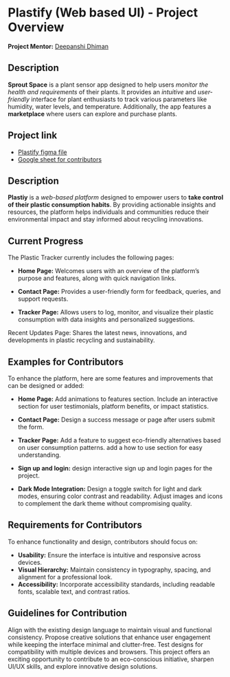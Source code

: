 # Plastify (Web based UI) - Project Overview
**Project Mentor:** [Deepanshi Dhiman](https://github.com/D-dhiman)

## Description
**Sprout Space** is a plant sensor app designed to help users *monitor the health and requirements* of their plants. It provides an *intuitive* and *user-friendly* interface for plant enthusiasts to track various parameters like humidity, water levels, and temperature. Additionally, the app features a **marketplace** where users can explore and purchase plants.

## Project link
- [Plastify figma file](https://www.figma.com/design/etw6VmevcWoD6p2tXGOdNX/Plastify%3A-Web-based-plastic-footprint-tracker?node-id=0-1&t=gAMCelRLtHvWlYkz-1)
- [Google sheet for contributors](https://docs.google.com/spreadsheets/d/1PirbUVLteTrnOmQ-sooJhnUp_XdT6jxf4NmxzwFMuE8/edit?usp=sharing)

## Description
**Plastiy** is a _web-based platform_ designed to empower users to **take control of their plastic consumption habits**. By providing actionable insights and resources, the platform helps individuals and communities reduce their environmental impact and stay informed about recycling innovations.

## Current Progress
The Plastic Tracker currently includes the following pages:

- **Home Page:** Welcomes users with an overview of the platform’s purpose and features, along with quick navigation links.

- **Contact Page:** Provides a user-friendly form for feedback, queries, and support requests.

- **Tracker Page:** Allows users to log, monitor, and visualize their plastic consumption with data insights and personalized suggestions.

Recent Updates Page: Shares the latest news, innovations, and developments in plastic recycling and sustainability.

## Examples for Contributors
To enhance the platform, here are some features and improvements that can be designed or added:

- **Home Page:**
Add animations to features section.
Include an interactive section for user testimonials, platform benefits, or impact statistics.

- **Contact Page:**
Design a success message or page after users submit the form.

- **Tracker Page:**
Add a feature to suggest eco-friendly alternatives based on user consumption patterns.
add a how to use section for easy understanding.

- **Sign up and login:**
design interactive sign up and login pages for the project.

- **Dark Mode Integration:**
Design a toggle switch for light and dark modes, ensuring color contrast and readability.
Adjust images and icons to complement the dark theme without compromising quality.

## Requirements for Contributors
To enhance functionality and design, contributors should focus on:

- **Usability:** Ensure the interface is intuitive and responsive across devices.
- **Visual Hierarchy:** Maintain consistency in typography, spacing, and alignment for a professional look.
- **Accessibility:** Incorporate accessibility standards, including readable fonts, scalable text, and contrast ratios.

## Guidelines for Contribution
Align with the existing design language to maintain visual and functional consistency.
Propose creative solutions that enhance user engagement while keeping the interface minimal and clutter-free.
Test designs for compatibility with multiple devices and browsers.
This project offers an exciting opportunity to contribute to an eco-conscious initiative, sharpen UI/UX skills, and explore innovative design solutions.
